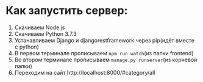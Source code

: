 # Как запустить сервер:

1) Скачиваем Node.js
2) Скачиваем Python 3.7.3
3) Устанавливаем Django и djangorestframework через pip(идёт вместе с python)
4) В первом терминале прописываем `npm run watch`(из папки frontend)
5) Во втором терминале прописываем `manage.py runserver`(из корневой папки)
6) Переходим на сайт http://localhost:8000/#category/all
